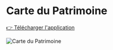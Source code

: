 # Carte du Patrimoine

[👉 Télécharger l'application](https://www.carte-du-patrimoine.com)

![Carte du Patrimoine](https://www.gregoryalary.dev/static/images/app-carte-monument-historique.png)
